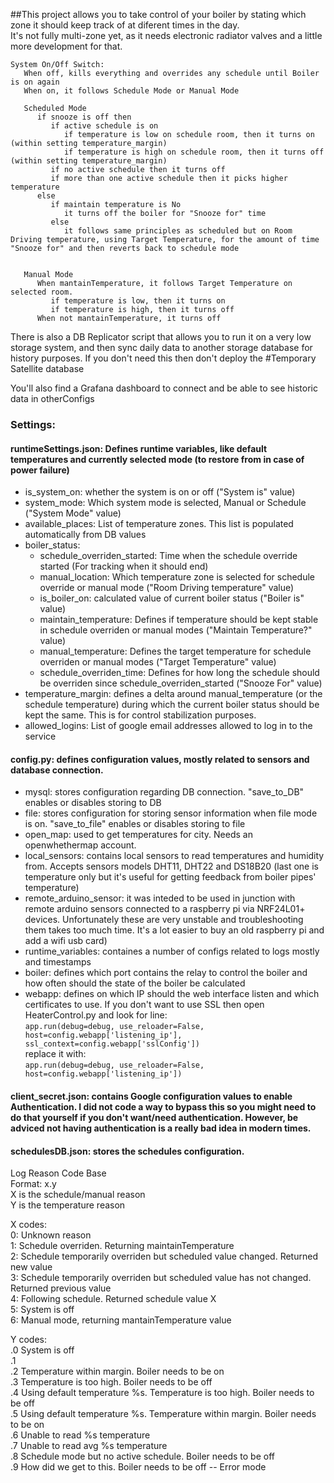 ##This project allows you to take control of your boiler by stating which zone it should keep track of at diferent times in the day.  
It's not fully multi-zone yet, as it needs electronic radiator valves and a little more development for that.  
  
```
System On/Off Switch:
   When off, kills everything and overrides any schedule until Boiler is on again
   When on, it follows Schedule Mode or Manual Mode

   Scheduled Mode
      if snooze is off then
         if active schedule is on
            if temperature is low on schedule room, then it turns on (within setting temperature_margin)
            if temperature is high on schedule room, then it turns off (within setting temperature_margin)
         if no active schedule then it turns off
         if more than one active schedule then it picks higher temperature
      else
         if maintain temperature is No
            it turns off the boiler for "Snooze for" time
         else
            it follows same principles as scheduled but on Room Driving temperature, using Target Temperature, for the amount of time "Snooze for" and then reverts back to schedule mode


   Manual Mode
      When mantainTemperature, it follows Target Temperature on selected room.
         if temperature is low, then it turns on
         if temperature is high, then it turns off
      When not mantainTemperature, it turns off
```  
There is also a DB Replicator script that allows you to run it on a very low storage system, and then sync daily data to another storage database for history purposes. If you don't need this then don't deploy the #Temporary Satellite database  
  
You'll also find a Grafana dashboard to connect and be able to see historic data in otherConfigs  
  
### Settings:  
#### runtimeSettings.json: Defines runtime variables, like default temperatures and currently selected mode (to restore from in case of power failure)  
- is_system_on: whether the system is on or off ("System is" value)  
- system_mode: Which system mode is selected, Manual or Schedule ("System Mode" value)  
- available_places: List of temperature zones. This list is populated automatically from DB values  
- boiler_status:  
  - schedule_overriden_started: Time when the schedule override started (For tracking when it should end)  
  - manual_location: Which temperature zone is selected for schedule override or manual mode ("Room Driving temperature" value)  
  - is_boiler_on: calculated value of current boiler status ("Boiler is" value)  
  - maintain_temperature: Defines if temperature should be kept stable in schedule overriden or manual modes ("Maintain Temperature?" value)  
  - manual_temperature: Defines the target temperature for schedule overriden or manual modes ("Target Temperature" value)  
  - schedule_overriden_time: Defines for how long the schedule should be overriden since schedule_overriden_started ("Snooze For" value)  
- temperature_margin: defines a delta around manual_temperature (or the schedule temperature) during which the current boiler status should be kept the same. This is for control stabilization purposes.  
- allowed_logins: List of google email addresses allowed to log in to the service  

#### config.py: defines configuration values, mostly related to sensors and database connection.  
- mysql: stores configuration regarding DB connection. "save_to_DB" enables or disables storing to DB  
- file: stores configuration for storing sensor information when file mode is on. "save_to_file" enables or disables storing to file  
- open_map: used to get temperatures for city. Needs an openwhethermap account.  
- local_sensors: contains local sensors to read temperatures and humidity from. Accepts sensors models DHT11, DHT22 and DS18B20 (last one is temperature only but it's useful for getting feedback from boiler pipes' temperature)  
- remote_arduino_sensor: it was inteded to be used in junction with remote arduino sensors connected to a raspberry pi via NRF24L01+ devices. Unfortunately these are very unstable and troubleshooting them takes too much time. It's a lot easier to buy an old raspberry pi and add a wifi usb card)  
- runtime_variables: containes a number of configs related to logs mostly and timestamps  
- boiler: defines which port contains the relay to control the boiler and how often should the state of the boiler be calculated  
- webapp: defines on which IP should the web interface listen and which certificates to use. If you don't want to use SSL then open HeaterControl.py and look for line:  
```app.run(debug=debug, use_reloader=False, host=config.webapp['listening_ip'], ssl_context=config.webapp['sslConfig'])```  
replace it with:  
```app.run(debug=debug, use_reloader=False, host=config.webapp['listening_ip'])```  

#### client_secret.json: contains Google configuration values to enable Authentication. I did not code a way to bypass this so you might need to do that yourself if you don't want/need authentication. However, be adviced not having authentication is a really bad idea in modern times.  

#### schedulesDB.json: stores the schedules configuration.  
  
  
  
  
  
Log Reason Code Base  
Format: x.y  
X is the schedule/manual reason  
Y is the temperature reason  

X codes:  
0: Unknown reason  
1: Schedule overriden. Returning maintainTemperature  
2: Schedule temporarily overriden but scheduled value changed. Returned new value  
3: Schedule temporarily overriden but scheduled value has not changed. Returned previous value  
4: Following schedule. Returned schedule value X  
5: System is off  
6: Manual mode, returning mantainTemperature value  
  
Y codes:  
.0 System is off  
.1  
.2 Temperature within margin. Boiler needs to be on  
.3 Temperature is too high. Boiler needs to be off  
.4 Using default temperature %s. Temperature is too high. Boiler needs to be off  
.5 Using default temperature %s. Temperature within margin. Boiler needs to be on  
.6 Unable to read %s temperature  
.7 Unable to read avg %s temperature  
.8 Schedule mode but no active schedule. Boiler needs to be off  
.9 How did we get to this. Boiler needs to be off -- Error mode  
